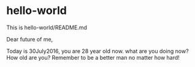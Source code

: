 # hello-world
This is hello-world/README.md

Dear future of me,

Today is 30July2016, you are 28 year old now.
what are you doing now? How old are you? 
Remember to be a better man no matter how hard!

